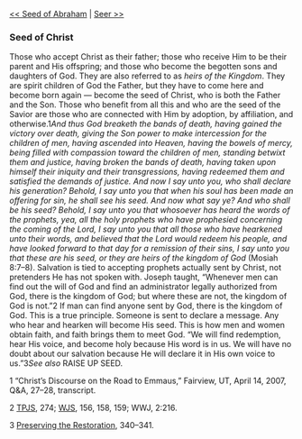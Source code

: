 [<< Seed of Abraham](Seed%20of%20Abraham)  |  [Seer >>](Seer)

### Seed of Christ
Those who accept Christ as their father; those who receive Him to be their parent and His offspring; and those who become the begotten sons and daughters of God. They are also referred to as *heirs of the Kingdom*. They are spirit children of God the Father, but they have to come here and become born again — become the seed of Christ, who is both the Father and the Son. Those who benefit from all this and who are the seed of the Savior are those who are connected with Him by adoption, by affiliation, and otherwise.1*And thus God breaketh the bands of death, having gained the victory over death, giving the Son power to make intercession for the children of men, having ascended into Heaven, having the bowels of mercy, being filled with compassion toward the children of men, standing betwixt them and justice, having broken the bands of death, having taken upon himself their iniquity and their transgressions, having redeemed them and satisfied the demands of justice. And now I say unto you, who shall declare his generation? Behold, I say unto you that when his soul has been made an offering for sin, he shall see his seed. And now what say ye? And who shall be his seed? Behold, I say unto you that whosoever has heard the words of the prophets, yea, all the holy prophets who have prophesied concerning the coming of the Lord, I say unto you that all those who have hearkened unto their words, and believed that the Lord would redeem his people, and have looked forward to that day for a remission of their sins, I say unto you that these are his seed, or they are heirs of the kingdom of God* (Mosiah 8:7–8). Salvation is tied to accepting prophets actually sent by Christ, not pretenders He has not spoken with. Joseph taught, “Whenever men can find out the will of God and find an administrator legally authorized from God, there is the kingdom of God; but where these are not, the kingdom of God is not.”2 If man can find anyone sent by God, there is the kingdom of God. This is a true principle. Someone is sent to declare a message. Any who hear and hearken will become His seed. This is how men and women obtain faith, and faith brings them to meet God. “We will find redemption, hear His voice, and become holy because His word is in us. We will have no doubt about our salvation because He will declare it in His own voice to us.”3*See also* RAISE UP SEED.



1 “Christ’s Discourse on the Road to Emmaus,” Fairview, UT, April 14, 2007, Q&A, 27–28, transcript.


2
[TPJS](#), 274; [WJS](#), 156, 158, 159; WWJ, 2:216.


3
[Preserving the Restoration](#), 340–341.